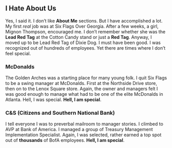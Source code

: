## I Hate About Us

Yes, I said it.  I don’t like **About Me** sections.  But I have accomplished a lot.  My first *real* job was at Six Flags Over Georgia.  After a few weeks, a girl, Mignon Thompson, encouraged me.  I don’t remember whether she was the **Lead Red Tag** at the Cotton Candy stand or just a **Red Tag**.  Anyway, I moved up to be Lead Red Tag of Dixie Dog.  I must have been good.  I was recognized out of hundreds of employees.  Yet there are times where I don’t feel special.

### McDonalds

The Golden Arches was a starting place for many young folk.  I quit Six Flags to be a swing manager at McDonalds.  First at the Northside Drive store, then on to the Lenox Square store.  Again, the owner and managers felt I was good enough to manage what had to be one of the elite McDonalds in Atlanta.  Hell, I was special.  **Hell, I am special**.

### C&S (Citizens and Southern National Bank)

I tell everyone I was to preverbal mailroom to manager stories.  I climbed to AVP at Bank of America.  I managed a group of Treasury Management Implementation Specialist.  Again, I was selected, rather earned a top spot out of **thousands** of BofA employees.  **Hell, I am special**.
